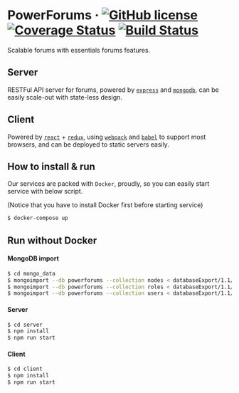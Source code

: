 # PowerForums &middot; [![GitHub license](https://img.shields.io/badge/license-MIT-blue.svg)](https://github.com/ratchetcloud/powerforums/blob/master/LICENSE) [![Coverage Status](https://coveralls.io/repos/github/ratchetcloud/powerforums/badge.svg?branch=dev-ys)](https://coveralls.io/github/ratchetcloud/powerforums?branch=dev-ys)  [![Build Status](https://travis-ci.org/ratchetcloud/powerforums.svg)](https://travis-ci.org/ratchetcloud/powerforums) 

Scalable forums with essentials forums features.


## Server
RESTFul API server for forums,
powered by [`express`](http://expressjs.com/) and [`mongodb`](https://www.mongodb.com/),
can be easily scale-out with state-less design.


## Client
Powered by [`react`](https://reactjs.org/) + [`redux`](https://redux.js.org/),
using [`webpack`](https://webpack.js.org/) and [`babel`](https://babeljs.io/) to support most browsers,
and can be deployed to static servers easily.


## How to install & run
Our services are packed with `Docker`, proudly, so you can easily start service with below script.

(Notice that you have to install Docker first before starting service)

```bash
$ docker-compose up 
```


## Run without Docker

#### MongoDB import
```bash
$ cd mongo_data
$ mongoimport --db powerforums --collection nodes < databaseExport/1.1/nodes.json
$ mongoimport --db powerforums --collection roles < databaseExport/1.1/roles.json
$ mongoimport --db powerforums --collection users < databaseExport/1.1/users.json
```

#### Server
```bash
$ cd server
$ npm install 
$ npm run start
```

#### Client
```bash
$ cd client
$ npm install
$ npm run start
```